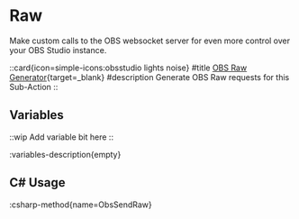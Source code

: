 # Raw
Make custom calls to the OBS websocket server for even more control over your OBS Studio instance.

::card{icon=simple-icons:obsstudio lights noise}
#title
[OBS Raw Generator](https://obs-raw.streamer.bot){target=_blank}
#description
Generate OBS Raw requests for this Sub-Action
::

## Variables
::wip
Add variable bit here
::

:variables-description{empty}

## C# Usage
:csharp-method{name=ObsSendRaw}